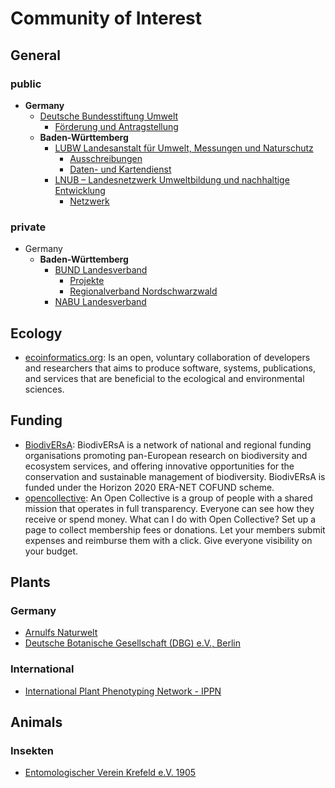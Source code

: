 <!-- TITLE: Community Of Interest -->
<!-- SUBTITLE: A quick summary of Community Of Interest -->
# Community of Interest
## General 
### public
* **Germany**
  * [Deutsche Bundesstiftung Umwelt](https://www.dbu.de/)
    * [Förderung und Antragstellung](https://www.dbu.de/index.php?menuecms=2505)
  * **Baden-Württemberg**
    * [LUBW Landesanstalt für Umwelt, Messungen und Naturschutz](https://www.lubw.baden-wuerttemberg.de/)
      * [Ausschreibungen](http://www4.lubw.baden-wuerttemberg.de/servlet/is/32468/)
      * [Daten- und Kartendienst](http://udo.lubw.baden-wuerttemberg.de/public/index.xhtml)
    * [LNUB – Landesnetzwerk Umweltbildung und nachhaltige Entwicklung](http://www.lnub.de/)
      * [Netzwerk](http://www.lnub.de/TeilnehmerSuche)

### private
* Germany
  * **Baden-Württemberg**
    * [BUND Landesverband](https://www.bund-bawue.de/)
      * [Projekte](https://www.bund-bawue.de/themen/natur-landwirtschaft/aktiv-im-naturschutz/anna/)
      * [Regionalverband Nordschwarzwald](http://www.bund-nordschwarzwald.de/)
    * [NABU Landesverband](https://baden-wuerttemberg.nabu.de/)
## Ecology
* [ecoinformatics.org](http://www.ecoinformatics.org/): Is an open, voluntary collaboration of developers and researchers that aims to produce software, systems, publications, and services that are beneficial to the ecological and environmental sciences.
## Funding
* [BiodivERsA](http://www.biodiversa.org/): BiodivERsA is a network of national and regional funding organisations promoting pan-European research on biodiversity and ecosystem services, and offering innovative opportunities for the conservation and sustainable management of biodiversity. BiodivERsA is funded under the Horizon 2020 ERA-NET COFUND scheme.
* [opencollective](https://opencollective.com/): An Open Collective is a group of people with a shared mission that operates in full transparency. Everyone can see how they receive or spend money. What can I do with Open Collective? Set up a page to collect membership fees or donations. Let your members submit expenses and reimburse them with a click. Give everyone visibility on your budget.
## Plants
### Germany
* [Arnulfs Naturwelt](http://arnulfs-naturwelt.de/)
* [Deutsche Botanische Gesellschaft (DBG) e.V., Berlin](https://www.deutsche-botanische-gesellschaft.de/)
### International
* [International Plant Phenotyping Network - IPPN](https://www.plant-phenotyping.org/)
## Animals
### Insekten
* [Entomologischer Verein Krefeld e.V. 1905](http://www.entomologica.org/)